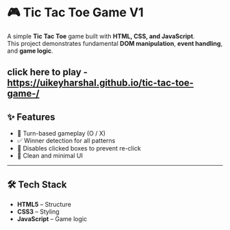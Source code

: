# 🎮 Tic Tac Toe Game  V1

A simple **Tic Tac Toe** game built with **HTML, CSS, and JavaScript**.  
This project demonstrates fundamental **DOM manipulation**, **event handling**, and **game logic**.

click here to play -https://uikeyharshal.github.io/tic-tac-toe-game-/
---

## ✨ Features
- 🔄 Turn-based gameplay (O / X)
- ✅ Winner detection for all patterns
- 🚫 Disables clicked boxes to prevent re-click
- 🎨 Clean and minimal UI

---
## 🛠 Tech Stack
- **HTML5** – Structure  
- **CSS3** – Styling  
- **JavaScript** – Game logic  

